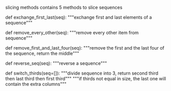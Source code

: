 slicing methods contains 5 methods to slice sequences

def exchange_first_last(seq):
    """exchange first and last elements of a sequence"""

def remove_every_other(seq):
    """remove every other item from sequence"""

def remove_first_and_last_four(seq):
    """remove the first and the last four of the sequence, return the middle"""

def reverse_seq(seq):
    """reverse a sequence"""

def switch_thirds(seq=[]):
    """divide sequence into 3, return second third then last third then first third"""
    """if thirds not equal in size, the last one will contain the extra columns"""

